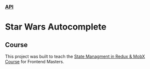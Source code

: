 ### [API](https://star-wars-characters.glitch.me/)

# Star Wars Autocomplete

## Course

This project was built to teach the [State Managment in Redux & MobX Course](https://frontendmasters.com/courses/redux-mobx/) for Frontend Masters.
